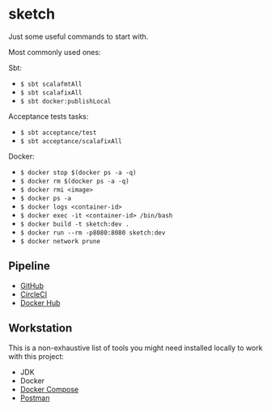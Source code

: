 # sketch

Just some useful commands to start with.

Most commonly used ones:

Sbt:
- `$ sbt scalafmtAll`
- `$ sbt scalafixAll`
- `$ sbt docker:publishLocal`

Acceptance tests tasks:
- `$ sbt acceptance/test`
- `$ sbt acceptance/scalafixAll`

Docker:
 - `$ docker stop $(docker ps -a -q)`
 - `$ docker rm $(docker ps -a -q)`
 - `$ docker rmi <image>`
 - `$ docker ps -a`
 - `$ docker logs <container-id>`
 - `$ docker exec -it <container-id> /bin/bash`
 - `$ docker build -t sketch:dev .`
 - `$ docker run --rm -p8080:8080 sketch:dev`
 - `$ docker network prune`

## Pipeline
 - [GitHub](https://github.com/rafaelfiume/sketch)
 - [CircleCI](https://app.circleci.com/pipelines/github/rafaelfiume/sketch)
 - [Docker Hub](https://hub.docker.com/repository/docker/rafaelfiume/sketch/tags?page=1&ordering=last_updated)

## Workstation

This is a non-exhaustive list of tools you might need installed locally to work with this project:
- JDK
- Docker
- [Docker Compose](https://docs.docker.com/compose/)
- [Postman](https://www.postman.com/)